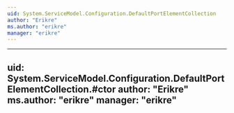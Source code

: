 ```yaml
---
uid: System.ServiceModel.Configuration.DefaultPortElementCollection
author: "Erikre"
ms.author: "erikre"
manager: "erikre"
---
```


---
uid: System.ServiceModel.Configuration.DefaultPortElementCollection.#ctor
author: "Erikre"
ms.author: "erikre"
manager: "erikre"
---
